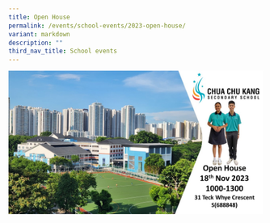 ```yaml
---
title: Open House
permalink: /events/school-events/2023-open-house/
variant: markdown
description: ""
third_nav_title: School events
---
```

![](/images/Events/School%20Events/2023/2023%20open%20house%20.JPG)